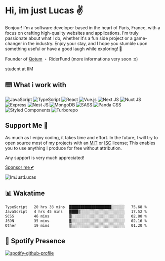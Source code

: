 # Hi, im just Lucas ✌️

Bonjour! I'm a software developer based in the heart of Paris, France, with a focus on crafting high-quality websites and applications. I'm truly passionate about what I do, whether it's a fun side project or a game-changer in the industry. Enjoy your stay, and I hope you stumble upon something useful or have a good laugh while exploring! 💖

Founder of [Qotum](https://github.com/qotum) ・ RiderFund (more informations very soon :o)

student at IIM

## ⌨️ What i work with

![JavaScript](https://img.shields.io/badge/javascript-%23323330.svg?style=for-the-badge&logo=javascript&logoColor=%23F7DF1E)
![TypeScript](https://img.shields.io/badge/typescript-%23007ACC.svg?style=for-the-badge&logo=typescript&logoColor=white)
![React](https://img.shields.io/badge/react-%2320232a.svg?style=for-the-badge&logo=react&logoColor=%2361DAFB)
![Vue.js](https://img.shields.io/badge/vuejs-%2335495e.svg?style=for-the-badge&logo=vuedotjs&logoColor=%234FC08D)
![Next JS](https://img.shields.io/badge/Next-black?style=for-the-badge&logo=next.js&logoColor=white)
![Nuxt JS](https://img.shields.io/badge/Nuxt-00C58E?style=for-the-badge&logo=nuxt.js&logoColor=white)
![Express](https://img.shields.io/badge/Express-000000?style=for-the-badge&logo=express&logoColor=white)
![Nest JS](https://img.shields.io/badge/Nest-E0234E?style=for-the-badge&logo=nestjs&logoColor=white)
![MongoDB](https://img.shields.io/badge/MongoDB-%234ea94b.svg?style=for-the-badge&logo=mongodb&logoColor=white)
![SASS](https://img.shields.io/badge/SASS-hotpink.svg?style=for-the-badge&logo=SASS&logoColor=white)
![Panda CSS](https://img.shields.io/badge/Panda%20CSS-%23FFD700.svg?style=for-the-badge&logo=panda&logoColor=black)
![Styled Components](https://img.shields.io/badge/Styled%20Components-%23DB7093.svg?style=for-the-badge&logo=styled-components&logoColor=white)
![Turborepo](https://img.shields.io/badge/Turborepo-%23000000.svg?style=for-the-badge&logo=turborepo&logoColor=white)

## Support Me 💸
As much as I enjoy coding, it takes time and effort. In the future, I will try to open source most of my projects with an [MIT](https://opensource.org/licenses/MIT) or [ISC](https://opensource.org/licenses/ISC) license; This enables you to use anything I produce for free without attribution.

Any support is very much appreciated!

[Sponsor me 💕](https://github.com/sponsors/ImJustLucas)

<img src="https://komarev.com/ghpvc/?username=ImJustLucas&label=Profile%20views&color=0e75b6&style=flat" alt="ImJustLucas" />

## 📊 Wakatime
<!--START_SECTION:waka-->

```txt
TypeScript   20 hrs 33 mins  ███████████████████░░░░░░   75.68 %
JavaScript   4 hrs 45 mins   ████▒░░░░░░░░░░░░░░░░░░░░   17.52 %
SCSS         46 mins         ▓░░░░░░░░░░░░░░░░░░░░░░░░   02.88 %
JSON         35 mins         ▓░░░░░░░░░░░░░░░░░░░░░░░░   02.16 %
Other        19 mins         ▒░░░░░░░░░░░░░░░░░░░░░░░░   01.20 %
```

<!--END_SECTION:waka-->

## 🎵 Spotify Presence

[![spotify-github-profile](https://spotify-github-profile.kittinanx.com/api/view?uid=zelder175&cover_image=true&theme=novatorem&show_offline=true&background_color=121212&interchange=false&bar_color=53b14f&bar_color_cover=false)](https://spotify-github-profile.kittinanx.com/api/view?uid=zelder175&redirect=true)
